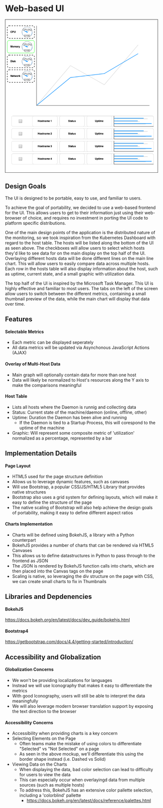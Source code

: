 
# Web-based UI

![UI Mockup](images/uimockup.png)

## Design Goals
    
The UI is designed to be portable, easy to use, and familiar to users. 
     

To achieve the goal of portability, we decided to use a web-based frontend for the UI. This allows users to get to their information just using their web-browser of choice, and requires no investment in porting the UI code to platform specific distributions. 
    

One of the main design points of the application is the distributed nature of the monitoring, so we took inspiration from the Kubernetes Dashboard with regard to the host table. The hosts will be listed along the bottom of the UI as seen above. The checkboxes will allow users to select which hosts they'd like to see data for on the main display on the top half of the UI. Overlaying different hosts data will be done different lines on the main line chart. This will allow users to easily compare data across multiple hosts. Each row in the hosts table will also display information about the host, such as uptime, current state, and a small graphic with utilization data. 
    

The top half of the UI is inspired by the Microsoft Task Manager. This UI is highly effective and familiar to most users. The tabs on the left of the screen allow users to switch between the different metrics, containing a small thumbnail preview of the data, while the main chart will display that data over time. 
    
    
## Features 

#### Selectable Metrics
- Each metric can be displayed seperately
- All data metrics will be updated via Asynchonous JavaScript Actions (AJAX) 
    
    
#### Overlay of Multi-Host Data
- Main graph will optionally contain data for more than one host
- Data will likely be normalized to Host's resources along the Y axis to make the comparisons meaningful 
    
  
#### Host Table 
- Lists all hosts where the Daemon is runnig and collecting data
- Status: Current state of the machine/daemon (online, offline, other)
- Uptime: Duration the Daemon has been alive and running
	- If the Daemon is tied to a Startup Process, this will corespond to the uptime of the machine
- Graphic: Will represent some composite metric of 'utilization' normalized as a percentage, represented by a bar
    

## Implementation Details

#### Page Layout
- HTML5 used for the page structure definition 
- Allows us to leverage dynamic features, such as canvases 
- Will use Bootstrap, a popular CSS/JS/HTML5 Library that provides native structures
- Bootstrap also uses a grid system for defining layouts, which will make it easy to define the structure of the page
- The native scaling of Bootstrap will also help achieve the design goals of portability, making it easy to define different aspect ratios 
    
  
#### Charts Implementation
- Charts will be defined using BokehJS, a library with a Python counterpart
- BokehJS provides a number of charts that can be rendered via HTML5 Canvases
- This allows us to define datastructures in Python to pass through to the frontend as JSON
- The JSON is rendered by BokehJS function calls into charts, which are then placed into the Canvas tags on the page
- Scaling is native, so leveraging the div structure on the page with CSS, we can create small charts to fix in Thumbnails

## Libraries and Depdenencies

#### BokehJS
https://docs.bokeh.org/en/latest/docs/dev_guide/bokehjs.html
    
  
#### Bootstrap4
https://getbootstrap.com/docs/4.4/getting-started/introduction/

## Accessibility and Globalization

#### Globalization Concerns
- We won't be providing localizations for languages
- Instead we will use Iconography that makes it easy to differentiate the metrics 
- With good Iconography, users will still be able to interpret the data meaningfully
- We will also leverage modern browser translation support by exposing the text direction to the browser
    
  
#### Accessibility Concerns
- Accessibility when providing charts is a key concern
- Selecting Elements on the Page
	- Often teams make the mistake of using colors to differentiate "Selected" vs "Not Selected" on a page
	- As seen in the above mockup, we'll differentiate this using the border shape instead (i.e. Dashed vs Solid)
- Viewing Data on the Charts
	- When displaying the data, bad color selection can lead to difficulty for users to view the data
	- This can especially occur when overlayingd data from multiple sources (such as multiple hosts)
	- To address this, BokehJS has an extensive color pallette selection, including a 'colorblind' pallette
		- https://docs.bokeh.org/en/latest/docs/reference/palettes.html


